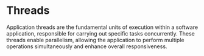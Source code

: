 # Threads
Application threads are the fundamental units of execution within a software application, responsible for carrying out specific tasks concurrently. These threads enable parallelism, allowing the application to perform multiple operations simultaneously and enhance overall responsiveness. 
